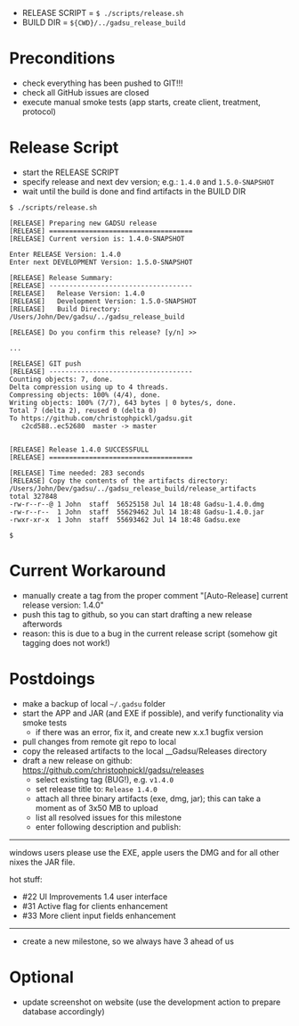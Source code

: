 
* RELEASE SCRIPT = `$ ./scripts/release.sh`
* BUILD DIR = `${CWD}/../gadsu_release_build`

# Preconditions

* check everything has been pushed to GIT!!!
* check all GitHub issues are closed
* execute manual smoke tests (app starts, create client, treatment, protocol)

# Release Script

* start the RELEASE SCRIPT
* specify release and next dev version; e.g.: `1.4.0` and `1.5.0-SNAPSHOT`
* wait until the build is done and find artifacts in the BUILD DIR

```
$ ./scripts/release.sh 

[RELEASE] Preparing new GADSU release
[RELEASE] ====================================
[RELEASE] Current version is: 1.4.0-SNAPSHOT

Enter RELEASE Version: 1.4.0
Enter next DEVELOPMENT Version: 1.5.0-SNAPSHOT

[RELEASE] Release Summary:
[RELEASE] ------------------------------------
[RELEASE]   Release Version: 1.4.0
[RELEASE]   Development Version: 1.5.0-SNAPSHOT
[RELEASE]   Build Directory: /Users/John/Dev/gadsu/../gadsu_release_build

[RELEASE] Do you confirm this release? [y/n] >>
 
...

[RELEASE] GIT push
[RELEASE] ------------------------------------
Counting objects: 7, done.
Delta compression using up to 4 threads.
Compressing objects: 100% (4/4), done.
Writing objects: 100% (7/7), 643 bytes | 0 bytes/s, done.
Total 7 (delta 2), reused 0 (delta 0)
To https://github.com/christophpickl/gadsu.git
   c2cd588..ec52680  master -> master


[RELEASE] Release 1.4.0 SUCCESSFULL
[RELEASE] ====================================

[RELEASE] Time needed: 283 seconds
[RELEASE] Copy the contents of the artifacts directory: /Users/John/Dev/gadsu/../gadsu_release_build/release_artifacts
total 327848
-rw-r--r--@ 1 John  staff  56525158 Jul 14 18:48 Gadsu-1.4.0.dmg
-rw-r--r--  1 John  staff  55629462 Jul 14 18:48 Gadsu-1.4.0.jar
-rwxr-xr-x  1 John  staff  55693462 Jul 14 18:48 Gadsu.exe
 
$ 
```

# Current Workaround

* manually create a tag from the proper comment "[Auto-Release] current release version: 1.4.0"
* push this tag to github, so you can start drafting a new release afterwords
* reason: this is due to a bug in the current release script (somehow git tagging does not work!)

# Postdoings

* make a backup of local `~/.gadsu` folder
* start the APP and JAR (and EXE if possible), and verify functionality via smoke tests
    * if there was an error, fix it, and create new x.x.1 bugfix version
* pull changes from remote git repo to local
* copy the released artifacts to the local __Gadsu/Releases directory
* draft a new release on github: https://github.com/christophpickl/gadsu/releases
    * select existing tag (BUG!), e.g. `v1.4.0`
    * set release title to: `Release 1.4.0`
    * attach all three binary artifacts (exe, dmg, jar); this can take a moment as of 3x50 MB to upload
    * list all resolved issues for this milestone
    * enter following description and publish:
---
windows users please use the EXE, apple users the DMG and for all other nixes the JAR file.

hot stuff:

* #22 UI Improvements 1.4 user interface
* #31 Active flag for clients enhancement
* #33 More client input fields enhancement
---

* create a new milestone, so we always have 3 ahead of us

# Optional

* update screenshot on website (use the development action to prepare database accordingly)


